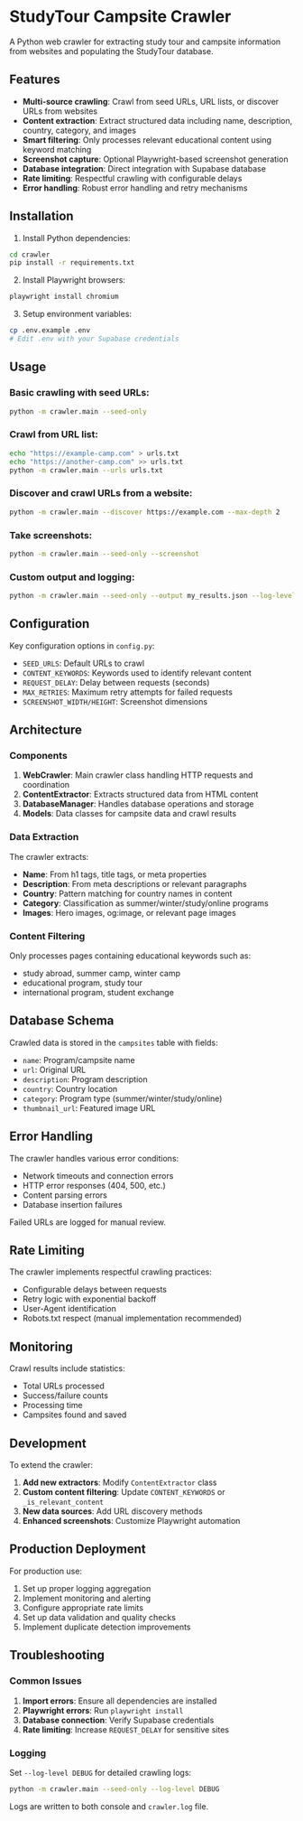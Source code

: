 # StudyTour Campsite Crawler

A Python web crawler for extracting study tour and campsite information from websites and populating the StudyTour database.

## Features

- **Multi-source crawling**: Crawl from seed URLs, URL lists, or discover URLs from websites
- **Content extraction**: Extract structured data including name, description, country, category, and images
- **Smart filtering**: Only processes relevant educational content using keyword matching
- **Screenshot capture**: Optional Playwright-based screenshot generation
- **Database integration**: Direct integration with Supabase database
- **Rate limiting**: Respectful crawling with configurable delays
- **Error handling**: Robust error handling and retry mechanisms

## Installation

1. Install Python dependencies:
```bash
cd crawler
pip install -r requirements.txt
```

2. Install Playwright browsers:
```bash
playwright install chromium
```

3. Setup environment variables:
```bash
cp .env.example .env
# Edit .env with your Supabase credentials
```

## Usage

### Basic crawling with seed URLs:
```bash
python -m crawler.main --seed-only
```

### Crawl from URL list:
```bash
echo "https://example-camp.com" > urls.txt
echo "https://another-camp.com" >> urls.txt
python -m crawler.main --urls urls.txt
```

### Discover and crawl URLs from a website:
```bash
python -m crawler.main --discover https://example.com --max-depth 2
```

### Take screenshots:
```bash
python -m crawler.main --seed-only --screenshot
```

### Custom output and logging:
```bash
python -m crawler.main --seed-only --output my_results.json --log-level DEBUG
```

## Configuration

Key configuration options in `config.py`:

- `SEED_URLS`: Default URLs to crawl
- `CONTENT_KEYWORDS`: Keywords used to identify relevant content
- `REQUEST_DELAY`: Delay between requests (seconds)
- `MAX_RETRIES`: Maximum retry attempts for failed requests
- `SCREENSHOT_WIDTH/HEIGHT`: Screenshot dimensions

## Architecture

### Components

1. **WebCrawler**: Main crawler class handling HTTP requests and coordination
2. **ContentExtractor**: Extracts structured data from HTML content
3. **DatabaseManager**: Handles database operations and storage
4. **Models**: Data classes for campsite data and crawl results

### Data Extraction

The crawler extracts:
- **Name**: From h1 tags, title tags, or meta properties
- **Description**: From meta descriptions or relevant paragraphs
- **Country**: Pattern matching for country names in content
- **Category**: Classification as summer/winter/study/online programs
- **Images**: Hero images, og:image, or relevant page images

### Content Filtering

Only processes pages containing educational keywords such as:
- study abroad, summer camp, winter camp
- educational program, study tour
- international program, student exchange

## Database Schema

Crawled data is stored in the `campsites` table with fields:
- `name`: Program/campsite name
- `url`: Original URL
- `description`: Program description
- `country`: Country location
- `category`: Program type (summer/winter/study/online)
- `thumbnail_url`: Featured image URL

## Error Handling

The crawler handles various error conditions:
- Network timeouts and connection errors
- HTTP error responses (404, 500, etc.)
- Content parsing errors
- Database insertion failures

Failed URLs are logged for manual review.

## Rate Limiting

The crawler implements respectful crawling practices:
- Configurable delays between requests
- Retry logic with exponential backoff
- User-Agent identification
- Robots.txt respect (manual implementation recommended)

## Monitoring

Crawl results include statistics:
- Total URLs processed
- Success/failure counts
- Processing time
- Campsites found and saved

## Development

To extend the crawler:

1. **Add new extractors**: Modify `ContentExtractor` class
2. **Custom content filtering**: Update `CONTENT_KEYWORDS` or `_is_relevant_content`
3. **New data sources**: Add URL discovery methods
4. **Enhanced screenshots**: Customize Playwright automation

## Production Deployment

For production use:
1. Set up proper logging aggregation
2. Implement monitoring and alerting
3. Configure appropriate rate limits
4. Set up data validation and quality checks
5. Implement duplicate detection improvements

## Troubleshooting

### Common Issues

1. **Import errors**: Ensure all dependencies are installed
2. **Playwright errors**: Run `playwright install`
3. **Database connection**: Verify Supabase credentials
4. **Rate limiting**: Increase `REQUEST_DELAY` for sensitive sites

### Logging

Set `--log-level DEBUG` for detailed crawling logs:
```bash
python -m crawler.main --seed-only --log-level DEBUG
```

Logs are written to both console and `crawler.log` file.
